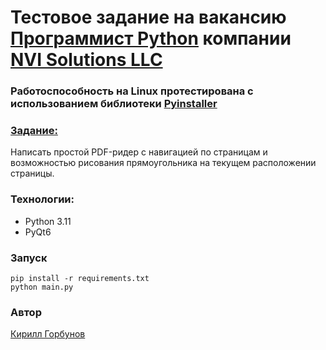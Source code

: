 # Тестовое задание на вакансию [Программист Python](https://hh.ru/vacancy/90051382?hhtmFrom=chat) компании [NVI Solutions LLC](https://nvi-solutions.ru/en/)

### Работоспособность на Linux протестирована с использованием библиотеки [Pyinstaller](https://pyinstaller.org/en/stable/)

### [Задание:](https://docs.google.com/document/d/14ubPiCz0T-_ElF2cTxNhwvQdkyofWQX8XDrFFtepQwY/edit)

Написать простой PDF-ридер с навигацией по страницам и возможностью рисования прямоугольника на текущем расположении
страницы.

### Технологии:

* Python 3.11
* PyQt6

### Запуск

```
pip install -r requirements.txt 
python main.py
```

### Автор

[Кирилл Горбунов](https://github.com/KirGorbunov)